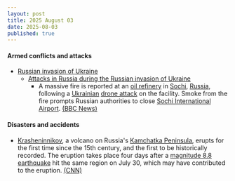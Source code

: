 ```yaml
---
layout: post
title: 2025 August 03
date: 2025-08-03
published: true
---
```



#### Armed conflicts and attacks

* [Russian invasion of Ukraine](https://en.wikipedia.org/wiki/Russian_invasion_of_Ukraine "Russian invasion of Ukraine")
  * [Attacks in Russia during the Russian invasion of Ukraine](https://en.wikipedia.org/wiki/Attacks_in_Russia_during_the_Russian_invasion_of_Ukraine "Attacks in Russia during the Russian invasion of Ukraine")
    * A massive fire is reported at an [oil refinery](https://en.wikipedia.org/wiki/Oil_refinery "Oil refinery") in [Sochi](https://en.wikipedia.org/wiki/Sochi "Sochi"), [Russia](https://en.wikipedia.org/wiki/Russia "Russia"), following a [Ukrainian](https://en.wikipedia.org/wiki/Armed_Forces_of_Ukraine "Armed Forces of Ukraine") [drone attack](https://en.wikipedia.org/wiki/Drone_warfare "Drone warfare") on the facility. Smoke from the fire prompts Russian authorities to close [Sochi International Airport](https://en.wikipedia.org/wiki/Sochi_International_Airport "Sochi International Airport"). [(BBC News)](https://www.bbc.co.uk/news/articles/ckglyv396ppo)

#### Disasters and accidents

* [Krasheninnikov](https://en.wikipedia.org/wiki/Krasheninnikov_%28volcano%29 "Krasheninnikov (volcano)"), a volcano on Russia's [Kamchatka Peninsula](https://en.wikipedia.org/wiki/Kamchatka_Peninsula "Kamchatka Peninsula"), erupts for the first time since the 15th century, and the first to be historically recorded. The eruption takes place four days after a [magnitude 8.8 earthquake](https://en.wikipedia.org/wiki/2025_Kamchatka_Peninsula_earthquake "2025 Kamchatka Peninsula earthquake") hit the same region on July 30, which may have contributed to the eruption. [(CNN)](https://edition.cnn.com/2025/08/03/europe/tsunami-russia-earthquake-volcano-intl-hnk)
